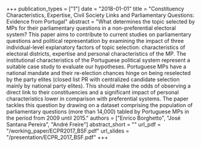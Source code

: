+++
publication_types = ["1"]
date = "2018-01-01"
title = "Constituency Characteristics, Expertise, Civil Society Links and Parliamentary Questions: Evidence from Portugal"
abstract = "What determines the topic selected by MPs for their parliamentary questions in a non-preferential electoral system? This paper aims to contribute to current studies on parliamentary questions and political representation by examining the impact of three individual-level explanatory factors of topic selection: characteristics of electoral districts, expertise and personal characteristics of the MP. The institutional characteristics of the Portuguese political system represent a suitable case study to evaluate our hypotheses. Portuguese MPs have a national mandate and their re-election chances hinge on being reselected by the party elites (closed list PR with centralized candidate selection mainly by national party elites). This should make the odds of observing a direct link to their constituencies and a significant impact of personal characteristics lower in comparison with preferential systems. The paper tackles this question by drawing on a dataset comprising the population of parliamentary questions (more than 14,000) tabled by Portuguese MPs in the period from 2009 until 2015."
authors = ["Enrico Borghetto", "José Santana Pereira", "André Freire"]
abstract_short = ""
url_pdf = "/working_paper/ECPR2017_BSF.pdf"
url_slides = "/presentation/ECPR_2017_BSF.pdf"
+++
